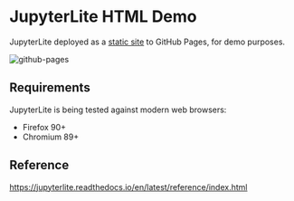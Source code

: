 # JupyterLite HTML Demo

JupyterLite deployed as a [static site](https://vivek-component.github.io/jupyter) to GitHub Pages, for demo purposes.

![github-pages](https://user-images.githubusercontent.com/591645/120649478-18258400-c47d-11eb-80e5-185e52ff2702.gif)

## Requirements

JupyterLite is being tested against modern web browsers:

- Firefox 90+
- Chromium 89+

## Reference

https://jupyterlite.readthedocs.io/en/latest/reference/index.html
